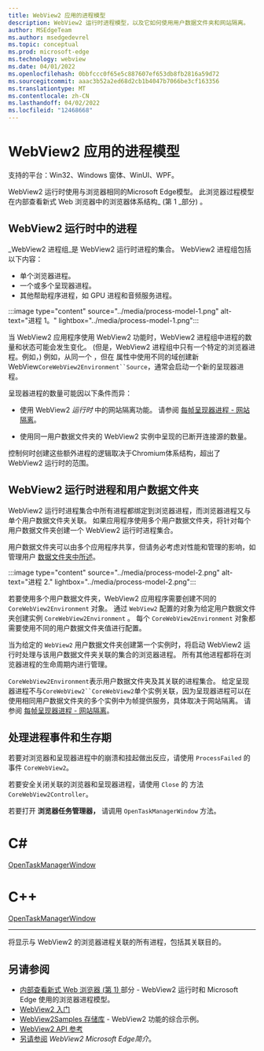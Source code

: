 ```yaml
---
title: WebView2 应用的进程模型
description: WebView2 运行时进程模型，以及它如何使用用户数据文件夹和网站隔离。
author: MSEdgeTeam
ms.author: msedgedevrel
ms.topic: conceptual
ms.prod: microsoft-edge
ms.technology: webview
ms.date: 04/01/2022
ms.openlocfilehash: 0bbfccc0f65e5c887607ef653db8fb2816a59d72
ms.sourcegitcommit: aaac3b52a2ed68d2cb1b4047b7066be3cf163356
ms.translationtype: MT
ms.contentlocale: zh-CN
ms.lasthandoff: 04/02/2022
ms.locfileid: "12468668"
---
```

# <a name="process-model-for-webview2-apps"></a>WebView2 应用的进程模型
<!-- old title: # The WebView2 process model -->

支持的平台：Win32、Windows 窗体、WinUI、WPF。

WebView2 运行时使用与浏览器相同的Microsoft Edge模型。  此浏览器过程模型在内部查看[](https://developers.google.com/web/updates/2018/09/inside-browser-part1#browser-architecture)新式 Web 浏览器中的浏览器体系结构_ (第 1 _部分) 。


<!-- ====================================================================== -->
## <a name="processes-in-the-webview2-runtime"></a>WebView2 运行时中的进程

_WebView2 进程组_是 WebView2 运行时进程的集合。  WebView2 进程组包括以下内容：
*  单个浏览器进程。
*  一个或多个呈现器进程。
*  其他帮助程序进程，如 GPU 进程和音频服务进程。

:::image type="content" source="../media/process-model-1.png" alt-text="进程 1。" lightbox="../media/process-model-1.png":::

当 WebView2 应用程序使用 WebView2 功能时，WebView2 进程组中进程的数量和状态可能会发生变化。   (但是，WebView2 进程组中只有一个特定的浏览器进程。例如，) 例如，从同一个 ，但在 属性中使用不同的域创建新 WebView`CoreWebView2Environment``Source`，通常会启动一个新的呈现器进程。

呈现器进程的数量可能因以下条件而异：

*  使用 WebView2 _运行时_ 中的网站隔离功能。  请参阅 [每帧呈现器进程 - 网站隔离](https://developers.google.com/web/updates/2018/09/inside-browser-part1#site-isolation)。

*  使用同一用户数据文件夹的 WebView2 实例中呈现的已断开连接源的数量。

控制何时创建这些额外进程的逻辑取决于Chromium体系结构，超出了 WebView2 运行时的范围。


<!-- ====================================================================== -->
## <a name="webview2-runtime-processes-and-the-user-data-folder"></a>WebView2 运行时进程和用户数据文件夹

WebView2 运行时进程集合中所有进程都绑定到浏览器进程，而浏览器进程又与单个用户数据文件夹关联。  如果应用程序使用多个用户数据文件夹，将针对每个用户数据文件夹创建一个 WebView2 运行时进程集合。

用户数据文件夹可以由多个应用程序共享，但请务必考虑对性能和管理的影响，如管理用户 [数据文件夹中所述](user-data-folder.md)。

:::image type="content" source="../media/process-model-2.png" alt-text="进程 2." lightbox="../media/process-model-2.png":::

若要使用多个用户数据文件夹，WebView2 应用程序需要创建不同的 `CoreWebView2Environment` 对象。  通过 `WebView2` 配置的对象为给定用户数据文件夹创建实例 `CoreWebView2Environment` 。  每个 `CoreWebView2Environment` 对象都需要使用不同的用户数据文件夹值进行配置。

当为给定的 `WebView2` 用户数据文件夹创建第一个实例时，将启动 WebView2 运行时处理与该用户数据文件夹关联的集合的浏览器进程。  所有其他进程都将在浏览器进程的生命周期内进行管理。

<!-- TODO: update with profile info -->
`CoreWebView2Environment`表示用户数据文件夹及其关联的进程集合。  给定呈现器进程不与`CoreWebView2``CoreWebView2`单个实例关联，因为呈现器进程可以在使用相同用户数据文件夹的多个实例中为帧提供服务，具体取决于网站隔离。  请参阅 [每帧呈现器进程 - 网站隔离](https://developers.google.com/web/updates/2018/09/inside-browser-part1#site-isolation)。


<!-- ====================================================================== -->
## <a name="handling-process-events-and-lifetime"></a>处理进程事件和生存期

若要对浏览器和呈现器进程中的崩溃和挂起做出反应，请使用 `ProcessFailed` 的 事件 `CoreWebView2`。

<!-- todo: add info about the new APIs BrowserProcessExited and ProcessInfo -->

若要安全关闭关联的浏览器和呈现器进程，请使用 `Close` 的 方法 `CoreWebView2Controller`。

若要打开 **浏览器任务管理器，** 请调用 `OpenTaskManagerWindow` 方法。

<!-- ------------------------------ -->

# [<a name="c"></a>C#](#tab/csharp)

[OpenTaskManagerWindow](/dotnet/api/microsoft.web.webview2.core.corewebview2.opentaskmanagerwindow#microsoft-web-webview2-core-corewebview2-opentaskmanagerwindow)


<!-- ------------------------------ -->

# [<a name="c"></a>C++](#tab/cpp)

[OpenTaskManagerWindow](/microsoft-edge/webview2/reference/win32/icorewebview2_6#opentaskmanagerwindow)


---

<!-- end of tab-set -->

将显示与 WebView2 的浏览器进程关联的所有进程，包括其关联目的。


<!-- ====================================================================== -->
## <a name="see-also"></a>另请参阅

* [内部查看新式 Web 浏览器 (第 1) ](https://developers.google.com/web/updates/2018/09/inside-browser-part1#browser-architecture) 部分 - WebView2 运行时和 Microsoft Edge 使用的浏览器进程模型。
* [WebView2 入门](../get-started/get-started.md)
* [WebView2Samples 存储库](https://github.com/MicrosoftEdge/WebView2Samples) - WebView2 功能的综合示例。
* [WebView2 API 参考](/dotnet/api/microsoft.web.webview2.wpf.webview2)
* [另请参阅](../index.md#see-also) _WebView2 Microsoft Edge简介_。
